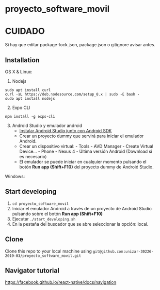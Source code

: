 # proyecto_software_movil

# CUIDADO

Si hay que editar package-lock.json, package.json o gitignore avisar antes.

## Installation

OS X & Linux:

1. Nodejs

```
sudo apt install curl
curl -sL https://deb.nodesource.com/setup_8.x | sudo -E bash -
sudo apt install nodejs
```

2. Expo CLI

```
npm install -g expo-cli
```

3. Android Studio y emulador android
   - [Instalar Android Studio junto con Android SDK](https://developer.android.com/studio/index.html?gclid=Cj0KEQiAm-CyBRDx65nBhcmVtbIBEiQA7zm8lWCaBd9n9KYYunFXxXsQCPojBVHk5eIH4p9CWM1eLfUaAmd28P8HAQ "Instalador")
   - Crear un proyecto dummy que servirá para iniciar el emulador Android.
   - Crear un dispositivo virtual: - Tools - AVD Manager - Create Virtual Device... - Phone - Nexus 4 - Última versión Android (Download si es necesario)
   - El emulador se puede iniciar en cualquier momento pulsando el botón **Run app (Shift+F10)** del proyecto dummy de Android Studio.

Windows:

## Start developing

1. `cd proyecto_software_movil`
2. Iniciar el emulador Android a través de un proyecto de Android Studio pulsando sobre el botón **Run app (Shift+F10)**
3. Ejecutar `./start_developing.sh`
4. En la pestaña del buscador que se abre seleccionar la opción: local.

## Clone

Clone this repo to your local machine using `git@github.com:unizar-30226-2019-03/proyecto_software_movil.git`

## Navigator tutorial

https://facebook.github.io/react-native/docs/navigation
